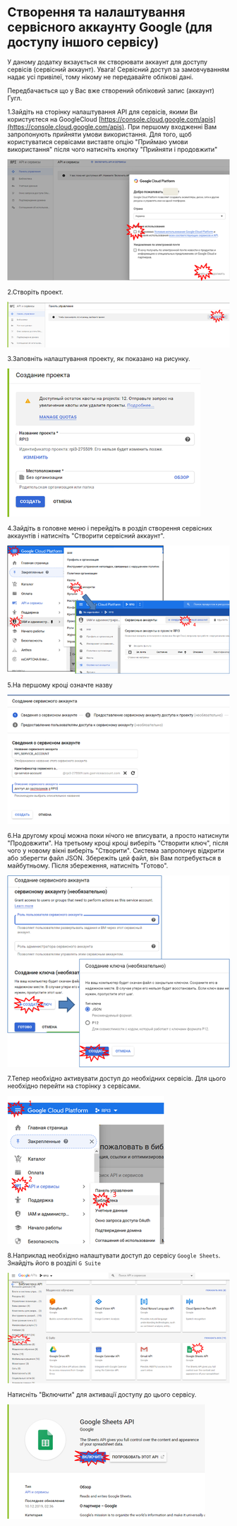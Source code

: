 # Створення та налаштування сервісного аккаунту Google (для доступу іншого сервісу) 

У даному додатку вкзаується як створювати аккаунт для доступу сервісів (сервісний аккаунт). Увага! Сервісний доступ за замовчуванням надає усі привілеї, тому нікому не передавайте облікові дані. 

Передбачається що у Вас вже створений обліковий запис (аккаунт) Гугл.

1.Зайдіть на сторінку налаштування API для сервісів, якими Ви користуєтеся на GoogleCloud  [https://console.cloud.google.com/apis](https://console.cloud.google.com/apis). При першому входженні Вам запропонують прийняти умови використання. Для того, щоб користуватися сервісами виставте опцію "Приймаю умови використання" після чого натисніть кнопку "Прийняти і продовжити" 

![](googlemedia/1.png) 

2.Створіть проект.

![](googlemedia/2.png) 

3.Заповніть налаштування проекту, як показано на рисунку.

![](googlemedia/3.png)

4.Зайдіть в головне меню і перейдіть в розділ створення сервісних аккаунтів і натисніть "Створити сервісний аккаунт".

![](googlemedia/4.png)

5.На першому кроці означте назву

![](googlemedia/5.png)

6.На другому кроці можна поки нічого не вписувати, а просто натиснути "Продовжити".  На третьому кроці кроці виберіть "Створити ключ", після чого у новому вікні виберіть "Створити". Система запропонує відкрити або зберегти файл JSON. Збережіть цей файл, він Вам потребується в майбутньому. Після збереження, натисніть "Готово". 

![](googlemedia/6.png)

7.Тепер необхідно активувати доступ до необхідних сервісів. Для цього необхідно перейти на сторінку з сервісами. 

![](googlemedia/7.png)

8.Наприклад необхідно налаштувати доступ до сервісу `Google Sheets`. Знайдіть його в розділі `G Suite` 

![](googlemedia/8.png)

Натисніть "Включити" для активації доступу до цього сервісу.

![](googlemedia/9.png)